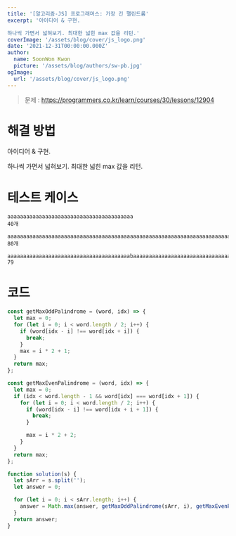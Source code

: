```yaml
---
title: '[알고리즘-JS] 프로그래머스: 가장 긴 팰린드롬'
excerpt: '아이디어 & 구현.

하나씩 가면서 넓혀보기. 최대한 넓힌 max 값을 리턴.'
coverImage: '/assets/blog/cover/js_logo.png'
date: '2021-12-31T00:00:00.000Z'
author:
  name: SoonWon Kwon
  picture: '/assets/blog/authors/sw-pb.jpg'
ogImage:
  url: '/assets/blog/cover/js_logo.png'
---
```


> 문제 : https://programmers.co.kr/learn/courses/30/lessons/12904

# 해결 방법

아이디어 & 구현.

하나씩 가면서 넓혀보기. 최대한 넓힌 max 값을 리턴.

# 테스트 케이스

```plain
aaaaaaaaaaaaaaaaaaaaaaaaaaaaaaaaaaaaaaaa
40개

aaaaaaaaaaaaaaaaaaaaaaaaaaaaaaaaaaaaaaaaaaaaaaaaaaaaaaaaaaaaaaaaaaaaaaaaaaaaaaaa
80개

aaaaaaaaaaaaaaaaaaaaaaaaaaaaaaaaaaaaaaabaaaaaaaaaaaaaaaaaaaaaaaaaaaaaaaaaaaaaaaa
79
```

# 코드

```javascript
const getMaxOddPalindrome = (word, idx) => {
  let max = 0;
  for (let i = 0; i < word.length / 2; i++) {
    if (word[idx - i] !== word[idx + i]) {
      break;
    }
    max = i * 2 + 1;
  }
  return max;
};

const getMaxEvenPalindrome = (word, idx) => {
  let max = 0;
  if (idx < word.length - 1 && word[idx] === word[idx + 1]) {
    for (let i = 0; i < word.length / 2; i++) {
      if (word[idx - i] !== word[idx + i + 1]) {
        break;
      }

      max = i * 2 + 2;
    }
  }
  return max;
};

function solution(s) {
  let sArr = s.split('');
  let answer = 0;

  for (let i = 0; i < sArr.length; i++) {
    answer = Math.max(answer, getMaxOddPalindrome(sArr, i), getMaxEvenPalindrome(sArr, i));
  }
  return answer;
}
```
